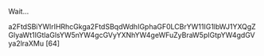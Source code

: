 Wait...

a2FtdSBiYWlrIHRhcGkga2FtdSBqdWdhIGphaGF0LCBrYW11IG1lbWJ1YXQgZGlyaWt1IGtlaGlsYW5nYW4gcGVyYXNhYW4geWFuZyBraW5pIGtpYW4gdGVya2lraXMu [64]

